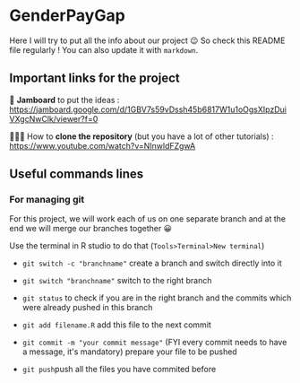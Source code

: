 # GenderPayGap

Here I will try to put all the info about our project 😉 So check this README file regularly ! You can also update it with <code>markdown</code>.

## Important links for the project

📝 **Jamboard** to put the ideas : https://jamboard.google.com/d/1GBV7s59vDssh45b6817W1u1oOgsXIpzDuiVXgcNwClk/viewer?f=0

👩🏼‍💻 How to **clone the repository** (but you have a lot of other tutorials) : https://www.youtube.com/watch?v=NInwldFZgwA

## Useful commands lines

### For managing git

For this project, we will work each of us on one separate branch and at the end we will merge our branches together 😀

Use the terminal in R studio to do that (`Tools>Terminal>New terminal`)

* `git switch -c "branchname"` create a branch and switch directly into it
* `git switch "branchname"` switch to the right branch
* `git status` to check if you are in the right branch and the commits which were already pushed in this branch

* `git add filename.R` add this file to the next commit
* `git commit -m "your commit message"` (FYI every commit needs to have a message, it's mandatory) prepare your file to be pushed
* `git push`push all the files you have commited before
